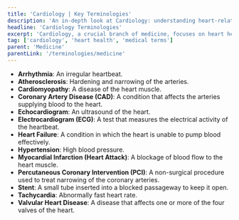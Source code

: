 ```yaml
---
title: 'Cardiology | Key Terminologies'
description: 'An in-depth look at Cardiology: understanding heart-related medical terms and concepts.'
headline: 'Cardiology Terminologies'
excerpt: 'Cardiology, a crucial branch of medicine, focuses on heart health and includes a vast array of specific terminologies.'
tag: ['cardiology', 'heart health', 'medical terms']
parent: 'Medicine'
parentLink: '/terminologies/medicine'
---
```

- **Arrhythmia**: An irregular heartbeat.
- **Atherosclerosis**: Hardening and narrowing of the arteries.
- **Cardiomyopathy**: A disease of the heart muscle.
- **Coronary Artery Disease (CAD)**: A condition that affects the arteries supplying blood to the heart.
- **Echocardiogram**: An ultrasound of the heart.
- **Electrocardiogram (ECG)**: A test that measures the electrical activity of the heartbeat.
- **Heart Failure**: A condition in which the heart is unable to pump blood effectively.
- **Hypertension**: High blood pressure.
- **Myocardial Infarction (Heart Attack)**: A blockage of blood flow to the heart muscle.
- **Percutaneous Coronary Intervention (PCI)**: A non-surgical procedure used to treat narrowing of the coronary arteries.
- **Stent**: A small tube inserted into a blocked passageway to keep it open.
- **Tachycardia**: Abnormally fast heart rate.
- **Valvular Heart Disease**: A disease that affects one or more of the four valves of the heart.
